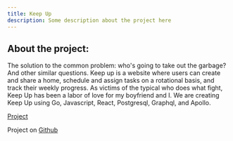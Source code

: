 ```yaml
---
title: Keep Up
description: Some description about the project here
---
```


## About the project:

The solution to the common problem: who's going to take out the garbage? And other similar questions. Keep up is a website where users can create and share a home, schedule and assign tasks on a rotational basis, and track their weekly progress. As victims of the typical who does what fight, Keep Up has been a labor of love for my boyfriend and I. We are creating Keep Up using Go, Javascript, React, Postgresql, Graphql, and Apollo.

[Project](https://keepup.company)

Project on [Github](https://github.com/abbeyhrt/keep-up)
